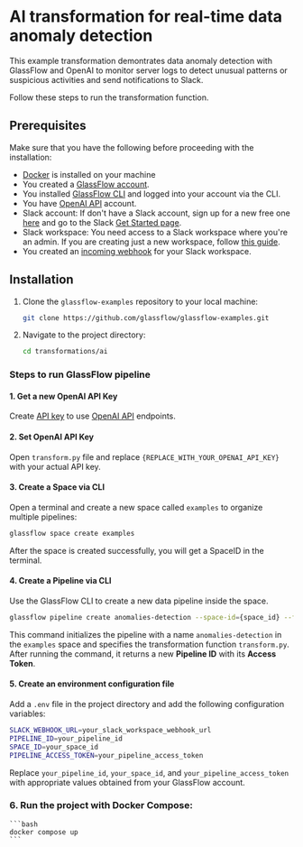 # AI transformation for real-time data anomaly detection

This example transformation demontrates data anomaly detection with GlassFlow and OpenAI to monitor server logs to detect unusual patterns or suspicious activities and send notifications to Slack.

Follow these steps to run the transformation function.

## Prerequisites

Make sure that you have the following before proceeding with the installation:

- [Docker](https://www.docker.com/get-started) is installed on your machine
- You created a [GlassFlow account](https://www.notion.so/o/aR82XtsD8fLEkzPmMtb7/s/pRyi93X0Jn9wrh2Z4Ffm/~/changes/9/get-started/create-account).
- You installed [GlassFlow CLI](https://www.notion.so/o/aR82XtsD8fLEkzPmMtb7/s/pRyi93X0Jn9wrh2Z4Ffm/~/changes/9/get-started/glassflow-cli) and logged into your account via the CLI.
- You have [OpenAI API](https://openai.com/api/) account.
- Slack account: If don't have a Slack account, sign up for a new free one [here](https://slack.com/get-started) and go to the Slack [Get Started page](https://slack.com/get-started#/createnew).
- Slack workspace: You need access to a Slack workspace where you're an admin. If you are creating just a new workspace, follow [this guide](https://slack.com/help/articles/206845317-Create-a-Slack-workspace).
- You created an [incoming webhook](https://api.slack.com/messaging/webhooks) for your Slack workspace.

## Installation

1. Clone the `glassflow-examples` repository to your local machine:
    
    ```bash
    git clone https://github.com/glassflow/glassflow-examples.git
    ```
    
2. Navigate to the project directory:
    
    ```bash
    cd transformations/ai
    ```

### Steps to run GlassFlow pipeline

#### 1. Get a new OpenAI API Key

 Create [API key](https://platform.openai.com/api-keys) to use [OpenAI API](https://platform.openai.com/docs/api-reference/authentication) endpoints.

#### 2. Set OpenAI API Key

Open `transform.py` file and replace `{REPLACE_WITH_YOUR_OPENAI_API_KEY}` with your actual API key.

#### 3. Create a Space via CLI

Open a terminal and create a new space called `examples` to organize multiple pipelines:

```bash
glassflow space create examples
```

After the space is created successfully, you will get a SpaceID in the terminal.

#### 4. Create a Pipeline via CLI

Use the GlassFlow CLI to create a new data pipeline inside the space. 

```bash
glassflow pipeline create anomalies-detection --space-id={space_id} --function=transform.py
```

This command initializes the pipeline with a name `anomalies-detection` in the `examples` space and specifies the transformation function `transform.py`. After running the command, it returns a new **Pipeline ID** with its **Access Token**.

#### 5. Create an environment configuration file

Add a `.env` file in the project directory and add the following configuration variables:

```bash
SLACK_WEBHOOK_URL=your_slack_workspace_webhook_url
PIPELINE_ID=your_pipeline_id
SPACE_ID=your_space_id
PIPELINE_ACCESS_TOKEN=your_pipeline_access_token
```

Replace `your_pipeline_id`, `your_space_id`, and `your_pipeline_access_token` with appropriate values obtained from your GlassFlow account.

### 6. Run the project with Docker Compose:
    
    ```bash
    docker compose up
    ```
